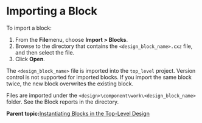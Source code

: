# Importing a Block

To import a block:

1.  From the **File**menu, choose **Import &gt; Blocks**.
2.  Browse to the directory that contains the `<design_block_name>.cxz` file, and then select the file.
3.  Click **Open**.

The `<design_block_name>` file is imported into the `top_level` project. Version control is not supported for imported blocks. If you import the same block twice, the new block overwrites the existing block.

Files are imported under the `<design>\component\work\<design_block_name>` folder. See the Block reports in the directory.

**Parent topic:**[Instantiating Blocks in the Top-Level Design](GUID-6553B10E-4A23-48FE-947B-E7478778CBCB.md)

